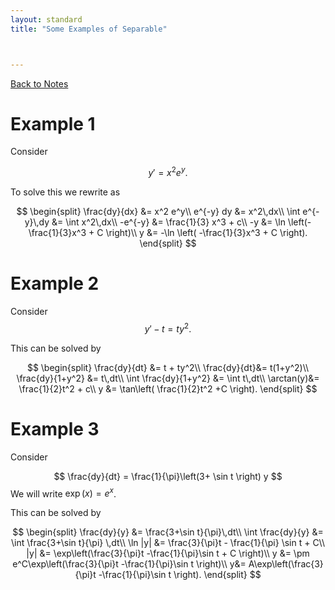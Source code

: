 ```yaml
---
layout: standard
title: "Some Examples of Separable"



---
```


[Back to Notes](/../index.md)

# Example 1

Consider


$$
y' = x^2 e^y.
$$


To solve this we rewrite as


$$
\begin{split}
\frac{dy}{dx} &= x^2 e^y\\
e^{-y} dy &= x^2\,dx\\
\int e^{-y}\,dy &= \int x^2\,dx\\
-e^{-y} &= \frac{1}{3} x^3 + c\\
-y &= \ln \left(-\frac{1}{3}x^3 + C \right)\\
y &= -\ln \left( -\frac{1}{3}x^3 + C \right).
\end{split}
$$




# Example 2

Consider
$$
y' - t = ty^2.
$$


This can be solved by


$$
\begin{split}
\frac{dy}{dt} &= t + ty^2\\
\frac{dy}{dt}&= t(1+y^2)\\
\frac{dy}{1+y^2} &= t\,dt\\
\int \frac{dy}{1+y^2} &= \int t\,dt\\
\arctan(y)&= \frac{1}{2}t^2 + c\\
y &= \tan\left( \frac{1}{2}t^2 +C \right).
\end{split}
$$


# Example 3

Consider


$$
\frac{dy}{dt} = \frac{1}{\pi}\left(3+ \sin t \right) y
$$
We will write $\exp(x) = e^x$. 

This can be solved by


$$
\begin{split}
\frac{dy}{y} &= \frac{3+\sin t}{\pi}\,dt\\
\int \frac{dy}{y} &= \int \frac{3+\sin t}{\pi} \,dt\\
\ln |y| &= \frac{3}{\pi}t - \frac{1}{\pi} \sin t + C\\
|y| &= \exp\left(\frac{3}{\pi}t -\frac{1}{\pi}\sin t + C \right)\\
y &= \pm e^C\exp\left(\frac{3}{\pi}t -\frac{1}{\pi}\sin t \right)\\
y&= A\exp\left(\frac{3}{\pi}t -\frac{1}{\pi}\sin t \right).
\end{split}
$$
